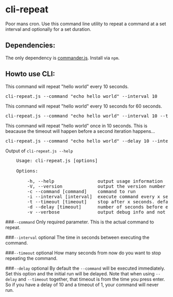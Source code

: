 # cli-repeat
Poor mans cron. Use this command line utility to repeat a command at a set interval and optionally for a set duration.

## Dependencies:
The only dependency is [commander.js](https://github.com/visionmedia/commander.js). Install via `npm`.

## Howto use CLI:
This command will repeat "hello world" every 10 seconds.
<pre>
cli-repeat.js --command "echo hello world" --interval 10
</pre>

This command will repeat "hello world" every 10 seconds for 60 seconds.
<pre>
cli-repeat.js --command "echo hello world" --interval 10 --timeout 60
</pre>

This command will repeat "hello world" once in 10 seconds. This is beacause the timeout will happen before a second iteration happens...
<pre>
cli-repeat.js --command "echo hello world" --delay 10 --interval 10 --timeout 15
</pre>

Output of `cli-repeat.js --help`
<pre>
    Usage: cli-repeat.js [options]

    Options:

        -h, --help                output usage information
        -V, --version             output the version number
        -c --command [command]    command to run
        -i --interval [interval]  execute command every x seconds (can be fraction). defaults to 60 seconds
        -t --timeout [timeout]    stop after x seconds. default [0] will run forever
        -d --delay [timeout]      number of seconds before executing the command for first time. default [0] will run command immediately
        -v --verbose              output debug info and not just command output
</pre>

###`--command`
Only required parameter. This is the actual command to repeat.

###`--interval` optional
The time in seconds between executing the command.

###`--timeout` optional
How many seconds from now do you want to stop repeating the command.

###`--delay` optional
By default the `--command` will be executed immediately. Set this option and the initial run will be delayed. Note that when using `--delay` and `--timeout` together, that timeout is from the time you press enter. So if you have a delay of 10 and a timeout of 1, your command will never run.


